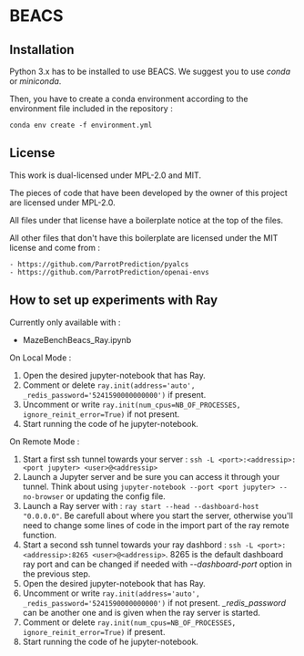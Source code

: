 # BEACS

## Installation

Python 3.x has to be installed to use BEACS. 
We suggest you to use *conda* or *miniconda*.

Then, you have to create a conda environment according to the environment file included in the repository :

` conda env create -f environment.yml `

## License

This work is dual-licensed under MPL-2.0 and MIT.

The pieces of code that have been developed by the owner of this project are licensed under MPL-2.0.

All files under that license have a boilerplate notice at the top of the files.

All other files that don't have this boilerplate are licensed under the MIT license and come from :

    - https://github.com/ParrotPrediction/pyalcs
    - https://github.com/ParrotPrediction/openai-envs

## How to set up experiments with Ray

Currently only available with :
- MazeBenchBeacs_Ray.ipynb

On Local Mode :
1. Open the desired jupyter-notebook that has Ray.
2. Comment or delete `ray.init(address='auto', _redis_password='5241590000000000')` if present.
3. Uncomment or write `ray.init(num_cpus=NB_OF_PROCESSES, ignore_reinit_error=True)` if not present.
4. Start running the code of he jupyter-notebook.

On Remote Mode :
1. Start a first ssh tunnel towards your server : `ssh -L <port>:<addressip>:<port jupyter> <user>@<addressip>`
2. Launch a Jupyter server and be sure you can access it through your tunnel. Think about using `jupyter-notebook --port <port jupyter> --no-browser` or updating the config file.
3. Launch a Ray server with : `ray start --head --dashboard-host "0.0.0.0"`. Be carefull about where you start the server, otherwise you'll need to change some lines of code in the import part of the ray remote function.
4. Start a second ssh tunnel towards your ray dashbord : `ssh -L <port>:<addressip>:8265 <user>@<addressip>`. 8265 is the default dashboard ray port and can be changed if needed with *--dashboard-port* option in the previous step.
5. Open the desired jupyter-notebook that has Ray.
6. Uncomment or write `ray.init(address='auto', _redis_password='5241590000000000')` if not present. *_redis_password* can be another one and is given when the ray server is started.
7. Comment or delete `ray.init(num_cpus=NB_OF_PROCESSES, ignore_reinit_error=True)` if present.
8. Start running the code of he jupyter-notebook.